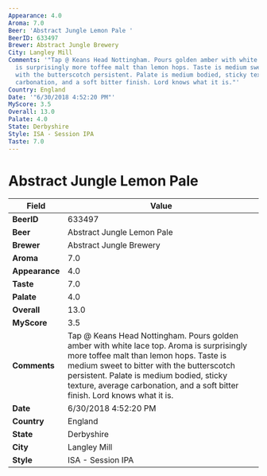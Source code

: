 ```yaml
---
Appearance: 4.0
Aroma: 7.0
Beer: 'Abstract Jungle Lemon Pale '
BeerID: 633497
Brewer: Abstract Jungle Brewery
City: Langley Mill
Comments: '"Tap @ Keans Head Nottingham. Pours golden amber with white lace top. Aroma
  is surprisingly more toffee malt than lemon hops. Taste is medium sweet to bitter
  with the butterscotch persistent. Palate is medium bodied, sticky texture, average
  carbonation, and a soft bitter finish. Lord knows what it is."'
Country: England
Date: '"6/30/2018 4:52:20 PM"'
MyScore: 3.5
Overall: 13.0
Palate: 4.0
State: Derbyshire
Style: ISA - Session IPA
Taste: 7.0
---
```


# Abstract Jungle Lemon Pale 

| Field         | Value |
|---------------|-------|
| **BeerID** | 633497 |
| **Beer** | Abstract Jungle Lemon Pale  |
| **Brewer** | Abstract Jungle Brewery |
| **Aroma** | 7.0 |
| **Appearance** | 4.0 |
| **Taste** | 7.0 |
| **Palate** | 4.0 |
| **Overall** | 13.0 |
| **MyScore** | 3.5 |
| **Comments** | Tap @ Keans Head Nottingham. Pours golden amber with white lace top. Aroma is surprisingly more toffee malt than lemon hops. Taste is medium sweet to bitter with the butterscotch persistent. Palate is medium bodied, sticky texture, average carbonation, and a soft bitter finish. Lord knows what it is. |
| **Date** | 6/30/2018 4:52:20 PM |
| **Country** | England |
| **State** | Derbyshire |
| **City** | Langley Mill |
| **Style** | ISA - Session IPA |
